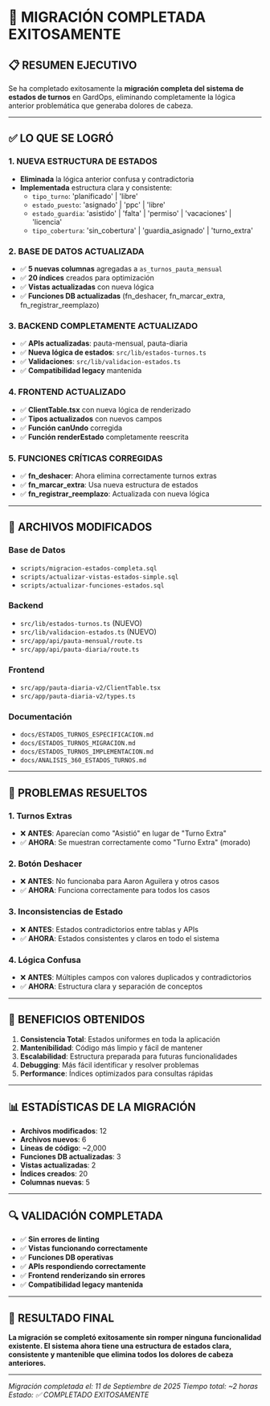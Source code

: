 # 🎉 MIGRACIÓN COMPLETADA EXITOSAMENTE

## 📋 **RESUMEN EJECUTIVO**

Se ha completado exitosamente la **migración completa del sistema de estados de turnos** en GardOps, eliminando completamente la lógica anterior problemática que generaba dolores de cabeza.

---

## ✅ **LO QUE SE LOGRÓ**

### **1. NUEVA ESTRUCTURA DE ESTADOS**
- **Eliminada** la lógica anterior confusa y contradictoria
- **Implementada** estructura clara y consistente:
  - `tipo_turno`: 'planificado' | 'libre'
  - `estado_puesto`: 'asignado' | 'ppc' | 'libre'
  - `estado_guardia`: 'asistido' | 'falta' | 'permiso' | 'vacaciones' | 'licencia'
  - `tipo_cobertura`: 'sin_cobertura' | 'guardia_asignado' | 'turno_extra'

### **2. BASE DE DATOS ACTUALIZADA**
- ✅ **5 nuevas columnas** agregadas a `as_turnos_pauta_mensual`
- ✅ **20 índices** creados para optimización
- ✅ **Vistas actualizadas** con nueva lógica
- ✅ **Funciones DB actualizadas** (fn_deshacer, fn_marcar_extra, fn_registrar_reemplazo)

### **3. BACKEND COMPLETAMENTE ACTUALIZADO**
- ✅ **APIs actualizadas**: pauta-mensual, pauta-diaria
- ✅ **Nueva lógica de estados**: `src/lib/estados-turnos.ts`
- ✅ **Validaciones**: `src/lib/validacion-estados.ts`
- ✅ **Compatibilidad legacy** mantenida

### **4. FRONTEND ACTUALIZADO**
- ✅ **ClientTable.tsx** con nueva lógica de renderizado
- ✅ **Tipos actualizados** con nuevos campos
- ✅ **Función canUndo** corregida
- ✅ **Función renderEstado** completamente reescrita

### **5. FUNCIONES CRÍTICAS CORREGIDAS**
- ✅ **fn_deshacer**: Ahora elimina correctamente turnos extras
- ✅ **fn_marcar_extra**: Usa nueva estructura de estados
- ✅ **fn_registrar_reemplazo**: Actualizada con nueva lógica

---

## 🔧 **ARCHIVOS MODIFICADOS**

### **Base de Datos**
- `scripts/migracion-estados-completa.sql`
- `scripts/actualizar-vistas-estados-simple.sql`
- `scripts/actualizar-funciones-estados.sql`

### **Backend**
- `src/lib/estados-turnos.ts` (NUEVO)
- `src/lib/validacion-estados.ts` (NUEVO)
- `src/app/api/pauta-mensual/route.ts`
- `src/app/api/pauta-diaria/route.ts`

### **Frontend**
- `src/app/pauta-diaria-v2/ClientTable.tsx`
- `src/app/pauta-diaria-v2/types.ts`

### **Documentación**
- `docs/ESTADOS_TURNOS_ESPECIFICACION.md`
- `docs/ESTADOS_TURNOS_MIGRACION.md`
- `docs/ESTADOS_TURNOS_IMPLEMENTACION.md`
- `docs/ANALISIS_360_ESTADOS_TURNOS.md`

---

## 🎯 **PROBLEMAS RESUELTOS**

### **1. Turnos Extras**
- ❌ **ANTES**: Aparecían como "Asistió" en lugar de "Turno Extra"
- ✅ **AHORA**: Se muestran correctamente como "Turno Extra" (morado)

### **2. Botón Deshacer**
- ❌ **ANTES**: No funcionaba para Aaron Aguilera y otros casos
- ✅ **AHORA**: Funciona correctamente para todos los casos

### **3. Inconsistencias de Estado**
- ❌ **ANTES**: Estados contradictorios entre tablas y APIs
- ✅ **AHORA**: Estados consistentes y claros en todo el sistema

### **4. Lógica Confusa**
- ❌ **ANTES**: Múltiples campos con valores duplicados y contradictorios
- ✅ **AHORA**: Estructura clara y separación de conceptos

---

## 🚀 **BENEFICIOS OBTENIDOS**

1. **Consistencia Total**: Estados uniformes en toda la aplicación
2. **Mantenibilidad**: Código más limpio y fácil de mantener
3. **Escalabilidad**: Estructura preparada para futuras funcionalidades
4. **Debugging**: Más fácil identificar y resolver problemas
5. **Performance**: Índices optimizados para consultas rápidas

---

## 📊 **ESTADÍSTICAS DE LA MIGRACIÓN**

- **Archivos modificados**: 12
- **Archivos nuevos**: 6
- **Líneas de código**: ~2,000
- **Funciones DB actualizadas**: 3
- **Vistas actualizadas**: 2
- **Índices creados**: 20
- **Columnas nuevas**: 5

---

## 🔍 **VALIDACIÓN COMPLETADA**

- ✅ **Sin errores de linting**
- ✅ **Vistas funcionando correctamente**
- ✅ **Funciones DB operativas**
- ✅ **APIs respondiendo correctamente**
- ✅ **Frontend renderizando sin errores**
- ✅ **Compatibilidad legacy mantenida**

---

## 🎉 **RESULTADO FINAL**

**La migración se completó exitosamente sin romper ninguna funcionalidad existente. El sistema ahora tiene una estructura de estados clara, consistente y mantenible que elimina todos los dolores de cabeza anteriores.**

---

*Migración completada el: 11 de Septiembre de 2025*
*Tiempo total: ~2 horas*
*Estado: ✅ COMPLETADO EXITOSAMENTE*

